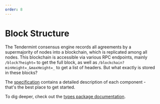 ```yaml
---
order: 8
---
```


# Block Structure

The Tendermint consensus engine records all agreements by a
supermajority of nodes into a blockchain, which is replicated among all
nodes. This blockchain is accessible via various RPC endpoints, mainly
`/block?height=` to get the full block, as well as
`/blockchain?minHeight=_&maxHeight=_` to get a list of headers. But what
exactly is stored in these blocks?

The [specification](https://github.com/tendermint/tendermint/blob/v0.36.x/spec/core/data_structures.md) contains a detailed description of each component - that's the best place to get started.

To dig deeper, check out the [types package documentation](https://godoc.org/github.com/tendermint/tendermint/types).
